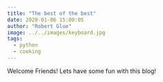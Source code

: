 ```yaml
---
title: "The best of the best"
date: 2020-01-06 15:00:05
author: "Robert Glue"
image: ../../images/keyboard.jpg
tags:
  - python
  - cooking
---
```


Welcome Friends!
Lets have some fun with this blog!
